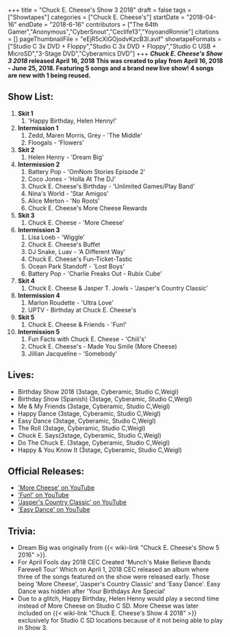 +++
title = "Chuck E. Cheese's Show 3 2018"
draft = false
tags = ["Showtapes"]
categories = ["Chuck E. Cheese's"]
startDate = "2018-04-16"
endDate = "2018-6-16"
contributors = ["The 64th Gamer","Anonymous","CyberSnout","Ceclife13","YoyoandRonnie"]
citations = []
pageThumbnailFile = "eEjR5cXlGOjodvKzcB3l.avif"
showtapeFormats = ["Studio C 3x DVD + Floppy","Studio C 3x DVD + Floppy","Studio C USB + MicroSD","3-Stage DVD","Cyberamics DVD"]
+++
***Chuck E. Cheese's Show 3 2018* released April 16, 2018
This was created to play from April 16, 2018 - June 25, 2018. Featuring 5 songs and a brand new live show! 4 songs are new with 1 being reused.**

## Show List:

1.  **Skit 1**
    1.  'Happy Birthday, Helen Henny!'
2.  **Intermission 1**
    1.  Zedd, Maren Morris, Grey - 'The Middle'
    2.  Floogals - 'Flowers'
3.  **Skit 2**
    1.  Helen Henny - 'Dream Big'
4.  **Intermission 2**
    1.  Battery Pop - 'OmNom Stories Episode 2'
    2.  Coco Jones - 'Holla At The DJ'
    3.  Chuck E. Cheese's Birthday - 'Unlimited Games/Play Band'
    4.  Nina's World - 'Star Amigos'
    5.  Alice Merton - 'No Roots'
    6.  Chuck E. Cheese's More Cheese Rewards
5.  **Skit 3**
    1.  Chuck E. Cheese - 'More Cheese'
6.  **Intermission 3**
    1.  Lisa Loeb - 'Wiggle'
    2.  Chuck E. Cheese's Buffet
    3.  DJ Snake, Luav - 'A Different Way'
    4.  Chuck E. Cheese's Fun-Ticket-Tastic
    5.  Ocean Park Standoff - 'Lost Boys'
    6.  Battery Pop - 'Charlie Freaks Out - Rubix Cube'
7.  **Skit 4**
    1.  Chuck E. Cheese & Jasper T. Jowls - 'Jasper's Country Classic'
8.  **Intermission 4**
    1.  Marlon Roudette - 'Ultra Love'
    2.  UPTV - Birthday at Chuck E. Cheese's
9.  **Skit 5**
    1.  Chuck E. Cheese & Friends - 'Fun!'
10. **Intermission 5**
    1.  Fun Facts with Chuck E. Cheese - 'Chili's'
    2.  Chuck E. Cheese's - Made You Smile (More Cheese)
    3.  Jillian Jacqueline - 'Somebody'

## Lives:

- Birthday Show 2018 (3stage, Cyberamic, Studio C,Weigl)
- Birthday Show (Spanish) (3stage, Cyberamic, Studio C,Weigl)
- Me & My Friends (3stage, Cyberamic, Studio C,Weigl)
- Happy Dance (3stage, Cyberamic, Studio C,Weigl)
- Easy Dance (3stage, Cyberamic, Studio C,Weigl)
- The Roll (3stage, Cyberamic, Studio C,Weigl)
- Chuck E. Says(3stage, Cyberamic, Studio C,Weigl)
- Do The Chuck E. (3stage, Cyberamic, Studio C,Weigl)
- Happy & You Know It (3stage, Cyberamic, Studio C,Weigl)

## Official Releases:

- ['More Cheese' on YouTube](https://www.youtube.com/watch?v=E0flNZ9VcvQ)
- ['Fun!' on YouTube](https://www.youtube.com/watch?v=euwhsCCD6rc)
- ['Jasper's Country Classic' on YouTube](https://www.youtube.com/watch?v=TY_LztKVp0Y)
- ['Easy Dance' on YouTube](https://www.youtube.com/watch?v=wYGFavrntbM)

## Trivia:

- Dream Big was originally from {{< wiki-link "Chuck E. Cheese's Show 5 2016" >}}.
- For April Fools day 2018 CEC Created 'Munch's Make Believe Bands Farewell Tour' Which on April 1, 2018 CEC released an album where three of the songs featured on the show were released early. Those being 'More Cheese', 'Jasper's Country Classic' and 'Easy Dance'. Easy Dance was hidden after 'Your Birthdays Are Special'
- Due to a glitch, Happy Birthday, Helen Henny would play a second time instead of More Cheese on Studio C SD. More Cheese was later included on {{< wiki-link "Chuck E. Cheese's Show 4 2018" >}} exclusively for Studio C SD locations because of it not being able to play in Show 3.
